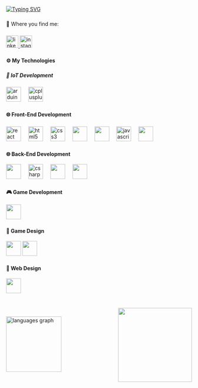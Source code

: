 [![Typing SVG](https://readme-typing-svg.herokuapp.com/?color=47C0E1&size=35&center=true&vCenter=true&width=1000&lines=Greetings,+My+name+is+Murilo+Alves+Zapiello;I'm+19+years+old;I'm+from+Brazil;IoT+developer...;...And+FullStack+developer;Be+Welcome:%29)](https://git.io/typing-svg)
###

<p align="left">👀 Where you find me: </p>

###

<div align="left">
 <a href="https://www.linkedin.com/in/murilo-alves-zapiello-3763741b6/">
  <img src="https://img.shields.io/static/v1?message=LinkedIn&logo=linkedin&label=&color=0077B5&logoColor=white&labelColor=&style=for-the-badge" height="33" alt="linkedin logo"  /> 
 </a> 
 <a href="https://www.instagram.com/_murilo.zapiello_/"> 
  <img src="https://img.shields.io/static/v1?message=Instagram&logo=instagram&label=&color=E4405F&logoColor=white&labelColor=&style=for-the-badge" height="33" alt="instagram logo"  />
 </a>
</div>

###

<h4 font-size="25" align="left">⚙ My Technologies</h4>

###

<h5 font-size="22" align=left>🧩 IoT Development</h5>

###

<div align=left>
 <img src="https://cdn.jsdelivr.net/gh/devicons/devicon/icons/arduino/arduino-original.svg" height="40" alt="arduino logo"  />
 <img width="12" />
 <img src="https://cdn.jsdelivr.net/gh/devicons/devicon/icons/cplusplus/cplusplus-original.svg" height="40" alt="cplusplus logo"  />
</div>

###

<h4 align="left">🌐 Front-End Development</h4>

###

<div align="left">
   <img src="https://cdn.jsdelivr.net/gh/devicons/devicon/icons/react/react-original.svg" height="40" alt="react logo"  />
   <img width="12" />
   <img src="https://cdn.jsdelivr.net/gh/devicons/devicon/icons/html5/html5-original.svg" height="40" alt="html5 logo"  />
   <img width="12" />
   <img src="https://cdn.jsdelivr.net/gh/devicons/devicon/icons/css3/css3-original.svg" height="40" alt="css3 logo"  />
   <img width="12" />
   <img src="https://cdn.jsdelivr.net/gh/devicons/devicon@latest/icons/nextjs/nextjs-original.svg" height="40"/>
   <img width="12" />
   <img src="https://cdn.jsdelivr.net/gh/devicons/devicon@latest/icons/tailwindcss/tailwindcss-original-wordmark.svg" height="40"/>
   <img width="12" />
   <img src="https://cdn.jsdelivr.net/gh/devicons/devicon/icons/javascript/javascript-original.svg" height="40" alt="javascript logo"  />
   <img width="12" />
   <img src="https://cdn.jsdelivr.net/gh/devicons/devicon@latest/icons/typescript/typescript-original.svg" height="40"/>
</div>

###

<h4 align="left">🌐 Back-End Development</h4>

<div align="left">
  <img src="https://cdn.jsdelivr.net/gh/devicons/devicon@latest/icons/nodejs/nodejs-original-wordmark.svg" height="40"/>
  <img width="12" />
  <img src="https://cdn.jsdelivr.net/gh/devicons/devicon/icons/csharp/csharp-original.svg" height="40" alt="csharp logo"  />
  <img width="12" />
  <img src="https://cdn.jsdelivr.net/gh/devicons/devicon@latest/icons/dotnetcore/dotnetcore-original.svg" height="40"/>
  <img width="12" />
  <img src="https://cdn.jsdelivr.net/gh/devicons/devicon@latest/icons/csharp/csharp-plain.svg" height="40"/>
  <img width="12" />
  
</div>

###

<h4 align="left">🎮 Game Development</h4>
<div align="left">
   <img src="https://cdn.jsdelivr.net/gh/devicons/devicon@latest/icons/java/java-original.svg" height="40" />
</div>

###
<h4 align="left">🎨 Game Design</h4>
<div align="left">
  <img src="https://cdn.jsdelivr.net/gh/devicons/devicon@latest/icons/inkscape/inkscape-original-wordmark.svg" height="40"/>
  <img src="https://cdn.jsdelivr.net/gh/devicons/devicon@latest/icons/blender/blender-original.svg" height="40"/>             
</div>

###
<h4 align="left">🎨 Web Design</h4>
<div align="left">
 <img src="https://cdn.jsdelivr.net/gh/devicons/devicon@latest/icons/figma/figma-original.svg" height="40"/>
</div>

###

<br clear="both">

<img align="right" height="200" src="https://media2.giphy.com/media/v1.Y2lkPTc5MGI3NjExdjV2c25zZzl4NGs2dzh2bzB5ZHVqdzlqbTZidWw4MXI3djFiZWV3byZlcD12MV9pbnRlcm5hbF9naWZfYnlfaWQmY3Q9Zw/F1Cas9SVTnAo8/200.webp"  />

###

<div align="left">
  <img src="https://github-readme-stats.vercel.app/api/top-langs?username=mualv3szapa&locale=en&hide_title=false&layout=compact&card_width=320&langs_count=5&theme=city_lights&hide_border=false&order=2" height="150" alt="languages graph"  />
</div>



###
